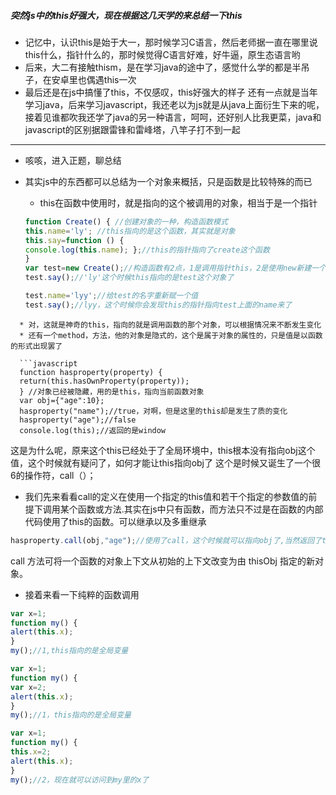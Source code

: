 ##### 突然js中的this好强大，现在根据这几天学的来总结一下this 
 
 * 记忆中，认识this是始于大一，那时候学习C语言，然后老师据一直在哪里说this什么，指针什么的，那时候觉得C语言好难，好牛逼，原生态语言哟
 * 后来，大二有接触thism，是在学习java的途中了，感觉什么学的都是半吊子，在安卓里也偶遇this一次
 * 最后还是在js中搞懂了this，不仅感叹，this好强大的样子
 还有一点就是当年学习java，后来学习javascript，我还老以为js就是从java上面衍生下来的呢，接着见谁都吹我还学了java的另一种语言，呵呵，还好别人比我更菜，java和javascript的区别据跟雷锋和雷峰塔，八竿子打不到一起
 
 
 -----
 
 * 咳咳，进入正题，聊总结
 * 其实js中的东西都可以总结为一个对象来概括，只是函数是比较特殊的而已
   * this在函数中使用时，就是指向的这个被调用的对象，相当于是一个指针
   
   ```javascript
   function Create() { //创建对象的一种，构造函数模式
   this.name='ly'; //this指向的是这个函数，其实就是对象
   this.say=function () {
   console.log(this.name); };//this的指针指向了create这个函数
   }
   var test=new Create();//构造函数有2点，1是调用指针this，2是使用new新建一个实例对象
   test.say();//'ly'这个时候this指向的是test这个对象了
   ```
   
   ```javascript
   test.name='lyy';//给test的名字重新赋一个值
   test.say();//lyy，这个时候你会发现this的指针指向test上面的name来了
```
  * 对，这就是神奇的this，指向的就是调用函数的那个对象，可以根据情况来不断发生变化
  * 还有一个method，方法，他的对象是隐式的，这个是属于对象的属性的，只是值是以函数的形式出现罢了
  
  ```javascript
  function hasproperty(property) { 
  return(this.hasOwnProperty(property));
  } //对象已经被隐藏，用的是this，指向当前函数对象
  var obj={"age":10}; 
  hasproperty("name");//true，对啊，但是这里的this却是发生了质的变化
  hasproperty("age");//false 
  console.log(this);//返回的是window
   ```
   
   这是为什么呢，原来这个this已经处于了全局环境中，this根本没有指向obj这个值，这个时候就有疑问了，如何才能让this指向obj了
  这个是时候又诞生了一个很6的操作符，call（）；
  
  
  * 我们先来看看call的定义在使用一个指定的this值和若干个指定的参数值的前提下调用某个函数或方法.其实在js中只有函数，而方法只不过是在函数的内部代码使用了this的函数。可以继承以及多重继承
  
  ```javascript
  hasproperty.call(obj,"age");//使用了call，这个时候就可以指向obj了,当然返回了true
```


call 方法可将一个函数的对象上下文从初始的上下文改变为由 thisObj 指定的新对象。

  * 接着来看一下纯粹的函数调用
  ```javascript
  var x=1;
  function my() {
  alert(this.x); 
  }
  my();//1,this指向的是全局变量
  ```
  
  ```javascript
  var x=1;
  function my() {
  var x=2;
  alert(this.x);
  }
  my();//1，this指向的是全局变量
  ```
  
  ```javascript
  var x=1;
  function my() {
  this.x=2;
  alert(this.x);
  }
  my();//2，现在就可以访问到my里的x了
  ```
  
  
  
  
  
  
  
  
  
  
  
